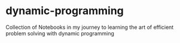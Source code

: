 # dynamic-programming
Collection of Notebooks in my journey to learning the art of efficient problem solving with dynamic programming
